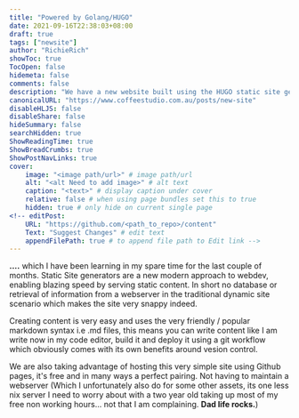 ```yaml
---
title: "Powered by Golang/HUGO"
date: 2021-09-16T22:38:03+08:00
draft: true
tags: ["newsite"]
author: "RichieRich"
showToc: true
TocOpen: false
hidemeta: false
comments: false
description: "We have a new website built using the HUGO static site generator, written in Golang... "
canonicalURL: "https://www.coffeestudio.com.au/posts/new-site"
disableHLJS: false 
disableShare: false
hideSummary: false
searchHidden: true
ShowReadingTime: true
ShowBreadCrumbs: true
ShowPostNavLinks: true
cover:
    image: "<image path/url>" # image path/url
    alt: "<alt Need to add image>" # alt text
    caption: "<text>" # display caption under cover
    relative: false # when using page bundles set this to true
    hidden: true # only hide on current single page
<!-- editPost:
    URL: "https://github.com/<path_to_repo>/content"
    Text: "Suggest Changes" # edit text
    appendFilePath: true # to append file path to Edit link -->
---
```

**....** which I have been learning in my spare time for the last couple of months. Static Site generators are a new modern approach to webdev, enabling blazing speed by serving static content. In short no database or retrieval of information from a webserver in the traditional dynamic site scenario which makes the site very snappy indeed.

Creating content is very easy and uses the very friendly / popular markdown syntax i.e .md files, this means you can write content like I am write now in my code editor, build it and deploy it using a git workflow which obviously comes with its own benefits around vesion control. 

We are also taking advantage of hosting this very simple site using Github pages, it's free and in many ways a perfect pairing. Not having to maintain a webserver (Which I unfortunately also do for some other assets, its one less nix server I need to worry about with a two year old taking up most of my free non working hours... not that I am complaining. **Dad life rocks.**) 